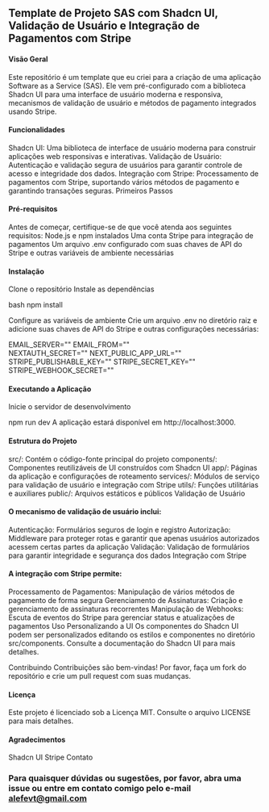 ## Template de Projeto SAS com Shadcn UI, Validação de Usuário e Integração de Pagamentos com Stripe
#### Visão Geral
Este repositório é um template que eu criei para a criação de uma aplicação Software as a Service (SAS). Ele vem pré-configurado com a biblioteca Shadcn UI para uma interface de usuário moderna e responsiva, mecanismos de validação de usuário e métodos de pagamento integrados usando Stripe.

#### Funcionalidades
Shadcn UI: Uma biblioteca de interface de usuário moderna para construir aplicações web responsivas e interativas.
Validação de Usuário: Autenticação e validação segura de usuários para garantir controle de acesso e integridade dos dados.
Integração com Stripe: Processamento de pagamentos com Stripe, suportando vários métodos de pagamento e garantindo transações seguras.
Primeiros Passos

#### Pré-requisitos
Antes de começar, certifique-se de que você atenda aos seguintes requisitos:
Node.js e npm instalados
Uma conta Stripe para integração de pagamentos
Um arquivo .env configurado com suas chaves de API do Stripe e outras variáveis de ambiente necessárias

#### Instalação
Clone o repositório
Instale as dependências

bash
npm install

Configure as variáveis de ambiente
Crie um arquivo .env no diretório raiz e adicione suas chaves de API do Stripe e outras configurações necessárias:

EMAIL_SERVER=""
EMAIL_FROM=""   
NEXTAUTH_SECRET=""
NEXT_PUBLIC_APP_URL=""
STRIPE_PUBLISHABLE_KEY=""
STRIPE_SECRET_KEY=""
STRIPE_WEBHOOK_SECRET=""

#### Executando a Aplicação
Inicie o servidor de desenvolvimento

npm run dev
A aplicação estará disponível em http://localhost:3000.

#### Estrutura do Projeto
src/: Contém o código-fonte principal do projeto
components/: Componentes reutilizáveis de UI construídos com Shadcn UI
app/: Páginas da aplicação e configurações de roteamento
services/: Módulos de serviço para validação de usuário e integração com Stripe
utils/: Funções utilitárias e auxiliares
public/: Arquivos estáticos e públicos
Validação de Usuário

#### O mecanismo de validação de usuário inclui:
Autenticação: Formulários seguros de login e registro
Autorização: Middleware para proteger rotas e garantir que apenas usuários autorizados acessem certas partes da aplicação
Validação: Validação de formulários para garantir integridade e segurança dos dados
Integração com Stripe

#### A integração com Stripe permite:
Processamento de Pagamentos: Manipulação de vários métodos de pagamento de forma segura
Gerenciamento de Assinaturas: Criação e gerenciamento de assinaturas recorrentes
Manipulação de Webhooks: Escuta de eventos do Stripe para gerenciar status e atualizações de pagamentos
Uso
Personalizando a UI
Os componentes do Shadcn UI podem ser personalizados editando os estilos e componentes no diretório src/components. Consulte a documentação do Shadcn UI para mais detalhes.

Contribuindo
Contribuições são bem-vindas! Por favor, faça um fork do repositório e crie um pull request com suas mudanças.

#### Licença
Este projeto é licenciado sob a Licença MIT. Consulte o arquivo LICENSE para mais detalhes.

#### Agradecimentos
Shadcn UI
Stripe
Contato
### Para quaisquer dúvidas ou sugestões, por favor, abra uma issue ou entre em contato comigo pelo e-mail alefevt@gmail.com
